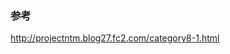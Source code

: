 <h3>参考</h3>
<a href="http://projectntm.blog27.fc2.com/category8-1.html">http://projectntm.blog27.fc2.com/category8-1.html</a>